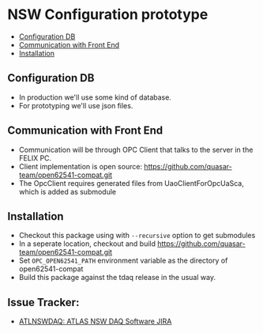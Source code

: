 # NSW Configuration prototype

* [Configuration DB](#configuration-db)
* [Communication with Front End](#communication-with-front-end)
* [Installation](#Installation)

## Configuration DB

* In production we'll use some kind of database.
* For prototyping we'll use json files.

## Communication with Front End

* Communication will be through OPC Client that talks to the server in the FELIX PC.
* Client implementation is open source: https://github.com/quasar-team/open62541-compat.git
* The OpcClient requires generated files from UaoClientForOpcUaSca, which is added as submodule

## Installation

* Checkout this package using with `--recursive` option to get submodules
* In a seperate location, checkout and build https://github.com/quasar-team/open62541-compat.git
* Set `OPC_OPEN62541_PATH` environment variable as the directory of open62541-compat
* Build this package against the tdaq release in the usual way.

## Issue Tracker:
* [ATLNSWDAQ: ATLAS NSW DAQ Software JIRA](https://its.cern.ch/jira/projects/ATLNSWDAQ)
